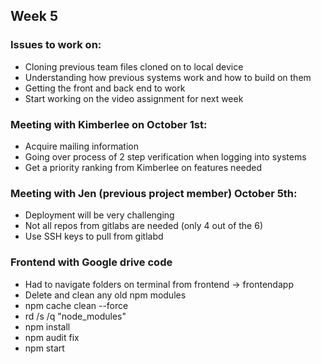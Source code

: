 ## Week 5

### Issues to work on:
- Cloning previous team files cloned on to local device
- Understanding how previous systems work and how to build on them
- Getting the front and back end to work
- Start working on the video assignment for next week


### Meeting with Kimberlee on October 1st:
- Acquire mailing information 
- Going over process of 2 step verification when logging into systems
- Get a priority ranking from Kimberlee on features needed


### Meeting with Jen (previous project member) October 5th:
- Deployment will be very challenging
- Not all repos from gitlabs are needed (only 4 out of the 6)
- Use SSH keys to pull from gitlabd

### Frontend with Google drive code
- Had to navigate folders on terminal from frontend -> frontendapp
- Delete and clean any old npm modules
- npm cache clean --force
- rd /s /q "node_modules"
- npm install
- npm audit fix
- npm start
